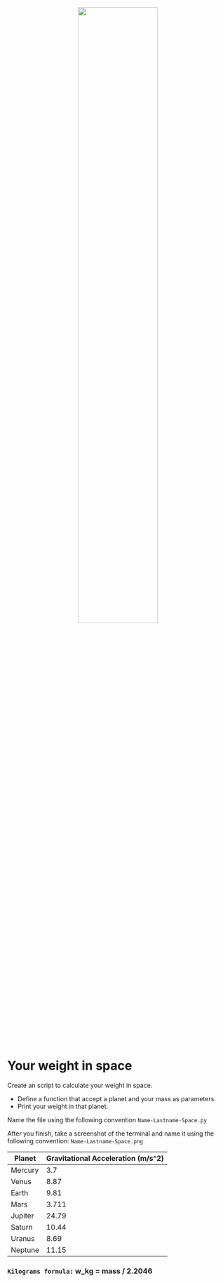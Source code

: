
<div style="text-align:center">
        <img    src="https://spaceplace.nasa.gov/review/planets-weight/planets-weight3.en.png"
                width="60%" 
                height="60%" />
                
</div>
<br>

# Your weight in space
Create an script to calculate your weight in space.
* Define a function that accept a planet and your mass as parameters. 
* Print your weight in that planet.

Name the file using the following convention `Name-Lastname-Space.py`

After you finish, take a screenshot of the terminal and name it using the following convention: `Name-Lastname-Space.png`


| Planet | Gravitational Acceleration (m/s^2) | 
|-----------|--------|
| Mercury | 3.7 |
| Venus | 8.87 |
| Earth | 9.81 |
| Mars  | 3.711 |
| Jupiter| 24.79 |
| Saturn| 10.44 |
| Uranus| 8.69 |
| Neptune | 11.15 |

### `Kilograms formula:` w_kg = mass / 2.2046
